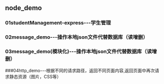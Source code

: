 ## node_demo

### 01studentManagement-express---学生管理

### 02message_demo---操作本地json文件代替数据库（读增删）

### 03message_demo(模块化)---操作本地json文件代替数据库（读增删）

###04http_demo---根据不同的请求路径，返回不同页面内容,返回页面中再次请求静态资源（图片，CSS等）



